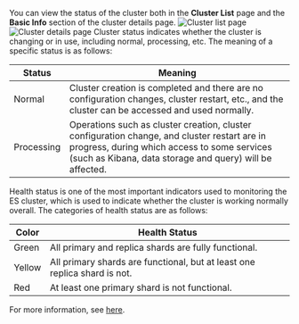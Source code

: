 You can view the status of the cluster both in the **Cluster List** page and the **Basic Info** section of the cluster details page.
![Cluster list page](https://main.qcloudimg.com/raw/3126ad8ef939ee985f7c326080620219.png)
![Cluster details page](https://main.qcloudimg.com/raw/3fa85f997895ed2e21b1abe9f7c1f9ee.png)
Cluster status indicates whether the cluster is changing or in use, including normal, processing, etc. The meaning of a specific status is as follows:

| Status | Meaning |
|---------|---------|
| Normal | Cluster creation is completed and there are no configuration changes, cluster restart, etc., and the cluster can be accessed and used normally. |
| Processing | Operations such as cluster creation, cluster configuration change, and cluster restart are in progress, during which access to some services (such as Kibana, data storage and query) will be affected. |

Health status is one of the most important indicators used to monitoring the ES cluster, which is used to indicate whether the cluster is working normally overall. The categories of health status are as follows:

| Color | Health Status |
|-------|-------------|
| Green | All primary and replica shards are fully functional. |
| Yellow | All primary shards are functional, but at least one replica shard is not.|
| Red | At least one primary shard is not functional. |

For more information, see [here](https://www.elastic.co/guide/en/elasticsearch/reference/5.6/_cluster_health.html).

